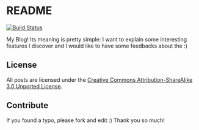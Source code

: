 # README

[![Build Status](https://travis-ci.org/egeloen/egeloen.github.io.png?branch=master)](https://travis-ci.org/egeloen/egeloen.github.io)

My Blog! Its meaning is pretty simple: I want to explain some interesting features I discover and I would like to have
some feedbacks about the :)

## License

All posts are licensed under the [Creative Commons Attribution-ShareAlike 3.0 Unported License](http://creativecommons.org/licenses/by-sa/3.0/).

## Contribute

If you found a typo, please fork and edit :) Thank you so much!
